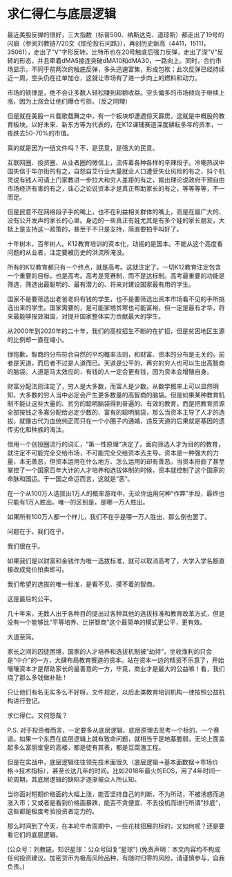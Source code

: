 # 求仁得仁与底层逻辑

最近美股反弹的很好，三大指数（标普500、纳斯达克、道琼斯）都走出了19号的闪崩（参阅刘教链7/20文《耶伦投石问路》），再创历史新高（4411，15111，35061），走出了“V“字形反转。比特币也在20号触底后强力反弹，走出了深”V“反转的形态，并且牵着dMA5接连突破dMA10和dMA30，一路向上。同时，合约市场显示，不同于前两次的触底反弹，多头迅速富集，形成包袱；此次反弹已经持续近一周，空头仍在扛单加仓，这就让市场有了进一步向上的燃料和动力。

市场的铁律是，绝不会让多数人轻松赚到超额收益。空头偏多的市场倾向于继续上涨，因为上涨会让他们爆仓亏损。（反之同理）

但是就在美股一片载歌载舞之中，有一个板块却遭遇惊天霹雳，这就是中概股的教育板块。以好未来、新东方等为代表的，在K12课辅赛道深度耕耘多年的资本，一夜跌去50-70%的市值。

真的就是因为一纸文件吗？不，是民意，是强大的民意。

互联网圈、投资圈、从业者圈的微信上，流传着各种各样的辛辣段子。冷嘲热讽中国失信于华尔街的有之，自怨自艾行业大量就业人口遭受失业风险的有之，抖个机灵说有钱人可请上门家教进一步拉大和穷人差距的有之，搬出理论说政府干预自由市场经济有害的有之，诛心之论说资本才是真正帮助家长的有之，等等等等，不一而足。

但是民意不在网络段子手的嘴上，也不在利益相关群体的嘴上，而是在最广大的、没有公开发声的家长的心里。身边的一些真正有娃尤其是有多个娃的家长朋友，大抵上是支持这一政策的，甚至于不只是支持，简直要拍手叫好了。

十年树木，百年树人。K12教育培训的资本化，动摇的是国本。不能从这个高度看问题的从业者，注定要被历史的洪流所淹没。

所有的K12教育都只有一个终点，就是高考。这就注定了，一切K12教育注定包含一个重要的目标，也是高考。高考是竞赛制，而不是达标制。高考最重要的功能是筛选，筛选出最聪明的、最有潜力的、将来对建设国家最有用的学生。

国家不是要筛选出老爸老妈有钱的学生，也不是要筛选出资本市场看不见的手所挑选出来的学生。国家需要的，是可能家境贫寒也可能富裕，但一定是最有才华，将来最能够报效祖国，对提升国家整体实力贡献最大的学生。

从2000年到2020年的二十年，我们的高校招生不断的在扩招，但是贫困地区生源的比例却一直在缩小。

很抱歉，智商的分布符合自然的平均概率法则，和财富、资本的分布是无关的。前者是天道，而后者不过是人道而已。天道是公平的，再穷的穷人也可以生出高智商的脑袋。人道是马太效应的，有钱的人一定会更有钱，因为资本会增殖自身。

财富分配法则注定了，穷人是大多数，而富人是少数。从数学概率上可以显然明知，大多数的穷人当中必定会产生更多数量的高智商的脑袋。但是如果某种教育机制不能让这些大量的、贫穷的聪明脑袋得到普遍的、有效的教育，而是把教育资源全部按钱之多寡分配给必定少数的、富有的聪明脑袋，那么当资本主导了人才的选拔，就像古代为血统纯正而只在一个小圈子内通婚，违反天道的后果就是基因的遗传劣化和种族的淘汰。

借用一个创投圈流行的词汇，“第一性原理”决定了，面向筛选人才为目的的教育，就注定不可能完全交给市场，不可能完全交给资本去主导。资本是一种强大的力量，本无善恶，但资本运用在什么地方、怎么运用的却有善恶。当资本扭曲了甚至掌控了一个国家百年大计的人才培养和选拔体制的时候，资本就控制了这个国家的命脉和国运。于一国之命运而言，这就是“恶”。

在一个从100万人选拔出1万人的概率游戏中，无论你运用何种“作弊”手段，最终也只能有1万人胜出。唯一的区别是，是哪一万人胜出。

如果所有100万人都一个样儿，我们不在乎是哪一万人胜出，那么倒也罢了。

问题在于，我们在乎。

我们很在乎。

如果我们是以财富和金钱作为唯一选拔标准，就可以取消高考了，大学入学名额直接改成竞价拍卖即可。

我们希望的选拔的唯一标准，是看不见、摸不着的智商。

这是最后的公平。

几十年来，无数人出于各种目的提出过各种其他的选拔标准和教育改革方式，但是没有一个能够比“平等培养、比拼智商”这个最简单的模式更公平，更有效。

大道至简。

家长之间的囚徒困境，国家的人才培养和选拔机制被“劫持”，坐收渔利的只会是“中介”的一方，大肆布局教育赛道的资本。站在资本一边的精资不乐意了，开始嚷嚷资本才是帮助家长的最善意的一方，毕竟，商业才是最大的公益嘛！看，我们烧了那么多钱做补贴！

只让他们有名无实多么不好呀。文件规定，以后此类教育培训机构一律按照公益机构进行登记。

求仁得仁。又何怨哉？

P.S. 对于投资者而言，一定要多从底层逻辑、底层原理去思考一个标的、一个赛道。如果一个东西在底层逻辑上就有致命问题，就相当于是地基脆弱，无论上面盖起多么富丽堂皇的高楼，都是徒有其表，都是豆腐渣工程。

但是在实战中，底层逻辑往往领先技术面很久（底层逻辑-&gt;基本面数据-&gt;市场价格-&gt;技术指标），甚至长达几年的时间。比如2018年最火的EOS，用了4年时间一轮周期，其底层逻辑的缺陷才逐渐被众人所认知。

当你面对短期价格面的大幅上涨，能否坚持自己的判断，不为所动，不被诱惑而追涨入市；又或者是看到价格面暴跌，能否不贪便宜、不去投机而进行所谓”抄底“，这些都是极度考验投资者定力的。

那么时间到了今天，在本轮牛市周期中，一些花枝招展的标的，又如何呢？还是要看它们的底层逻辑。

\(公众号：刘教链。知识星球：公众号回复“星球”\)  \(免责声明：本文内容均不构成任何投资建议。加密货币为极高风险品种，有随时归零的风险，请谨慎参与，自我负责。\)


